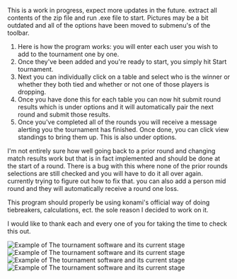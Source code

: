 This is a work in progress, expect more updates in the future. extract all contents of the zip file and run .exe file to start.
Pictures may be a bit outdated and all of the options have been moved to submenu's of the toolbar. 



1. Here is how the program works: you will enter each user you wish to add to the tournament one by one. 
2. Once they've been added and you're ready to start, you simply hit Start tournament.
3. Next you can individually click on a table and select who is the winner or whether they both tied and whether or not one of those players is dropping.
4. Once you have done this for each table you can now hit submit round results which is under options and it will automatically pair the next round and submit those results.
5. Once you've completed all of the rounds you will receive a message alerting you the tournament has finished. Once done, you can click view standings to bring them up. This is also under options.

I'm not entirely sure how well going back to a prior round and changing match results work but that is in fact implemented and should be done at the start of a round. There is a bug with this where
none of the prior rounds selections are still checked and you will have to do it all over again. currently trying to figure out how to fix that.
you can also add a person mid round and they will automatically receive a round one loss.

This program should properly be using konami's official way of doing tiebreakers, calculations, ect. the sole reason I decided to work on it.

I would like to thank each and every one of you for taking the time to check this out.




![Example of The tournament software and its current stage](https://i.imgur.com/QVl0sJ6.jpeg)
![Example of The tournament software and its current stage](https://i.imgur.com/xgpKqOE.jpeg)
![Example of The tournament software and its current stage](https://i.imgur.com/uR6KNzf.jpeg)
![Example of The tournament software and its current stage](https://i.imgur.com/vxItDDS.jpeg)
